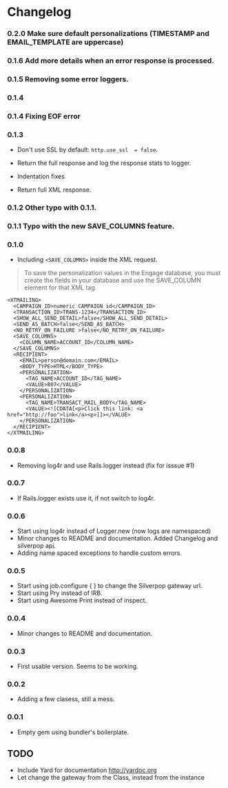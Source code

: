 Changelog
=========

### 0.2.0 Make sure default personalizations (TIMESTAMP and EMAIL_TEMPLATE are uppercase)

### 0.1.6 Add more details when an error response is processed.

### 0.1.5 Removing some error loggers.

### 0.1.4

### 0.1.4 Fixing EOF error

### 0.1.3

- Don't use SSL by default: `http.use_ssl  = false`.
- Return the full response and log the response stats to logger.
- Indentation fixes

- Return full XML response.

### 0.1.2 Other typo with 0.1.1.
### 0.1.1 Typo with the new SAVE_COLUMNS feature.

### 0.1.0
- Including `<SAVE_COLUMNS>` inside the XML request.

> To save the personalization values in the Engage database,
> you must create the fields in your database and use the SAVE_COLUMN element
> for that XML tag.

```
<XTMAILING>
  <CAMPAIGN_ID>numeric CAMPAIGN id</CAMPAIGN_ID>
  <TRANSACTION_ID>TRANS-1234</TRANSACTION_ID>
  <SHOW_ALL_SEND_DETAIL>false</SHOW_ALL_SEND_DETAIL>
  <SEND_AS_BATCH>false</SEND_AS_BATCH>
  <NO_RETRY_ON_FAILURE >false</NO_RETRY_ON_FAILURE>
  <SAVE_COLUMNS>
    <COLUMN_NAME>ACCOUNT_ID</COLUMN_NAME>
  </SAVE_COLUMNS>
  <RECIPIENT>
    <EMAIL>person@domain.com</EMAIL>
    <BODY_TYPE>HTML</BODY_TYPE>
    <PERSONALIZATION>
      <TAG_NAME>ACCOUNT_ID</TAG_NAME>
      <VALUE>807</VALUE>
    </PERSONALIZATION>
    <PERSONALIZATION>
      <TAG_NAME>TRANSACT_MAIL_BODY</TAG_NAME>
      <VALUE><![CDATA[<p>Click this link: <a href="http://foo">link</a><p>]]></VALUE>
    </PERSONALIZATION>
  </RECIPIENT>
</XTMAILING>
```

### 0.0.8
- Removing log4r and use Rails.logger instead (fix for isssue #1)

### 0.0.7
- If Rails.logger exists use it, if not switch to log4r.

### 0.0.6
- Start using log4r instead of Logger.new (now logs are namespaced)
- Minor changes to README and documentation. Added Changelog and silverpop api.
- Adding name spaced exceptions to handle custom errors.

### 0.0.5
- Start using job.configure { } to change the Silverpop gateway url.
- Start using Pry instead of IRB.
- Start using Awesome Print instead of inspect.

### 0.0.4
- Minor changes to README and documentation.

### 0.0.3
- First usable version. Seems to be working.

### 0.0.2
- Adding a few clasess, still a mess.

### 0.0.1
- Empty gem using bundler's boilerplate.

TODO
----

- Include Yard for documentation http://yardoc.org
- Let change the gateway from the Class, instead from the instance
